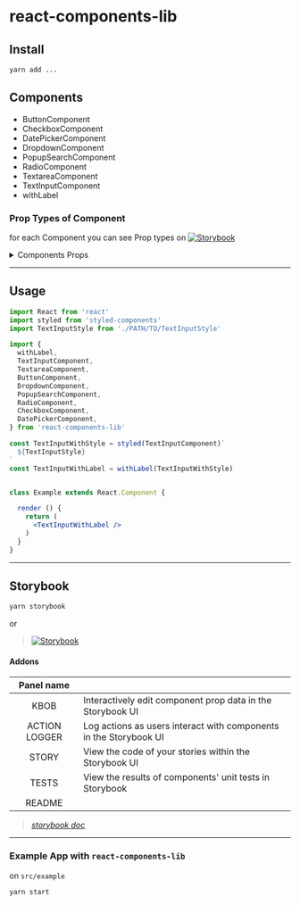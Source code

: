 # react-components-lib

## Install

```bash
yarn add ...
```

## Components
- ButtonComponent
- CheckboxComponent
- DatePickerComponent
- DropdownComponent
- PopupSearchComponent
- RadioComponent
- TextareaComponent
- TextInputComponent
- withLabel

### Prop Types of Component
for each Component you can see Prop types on [![Storybook](https://github.com/storybooks/brand/blob/master/badge/badge-storybook.svg)](https://sad-hawking-0f7d4e.netlify.com)

<details>
<summary>Components Props</summary>
  TODO
</details>

<hr>

## Usage

```jsx
import React from 'react'
import styled from 'styled-components'
import TextInputStyle from './PATH/TO/TextInputStyle'

import {
  withLabel,
  TextInputComponent,
  TextareaComponent,
  ButtonComponent,
  DropdownComponent,
  PopupSearchComponent,
  RadioComponent,
  CheckboxComponent,
  DatePickerComponent,
} from 'react-components-lib'

const TextInputWithStyle = styled(TextInputComponent)`
  ${TextInputStyle}
`
const TextInputWithLabel = withLabel(TextInputWithStyle)


class Example extends React.Component {

  render () {
    return (
      <TextInputWithLabel />
    )
  }
}
```

<hr>

## Storybook

```bash
yarn storybook
```

or

> [![Storybook](https://github.com/storybooks/brand/blob/master/badge/badge-storybook.svg)](https://sad-hawking-0f7d4e.netlify.com)

#### Addons

| Panel name | |
| :---: | :--- |
| KBOB | Interactively edit component prop data in the Storybook UI |
| ACTION LOGGER | Log actions as users interact with components in the Storybook UI |
| STORY | View the code of your stories within the Storybook UI |
| TESTS | View the results of components' unit tests in Storybook |
| README |

> [_storybook doc_](https://github.com/storybooks/storybook)

<hr>

### Example App with `react-components-lib`
on `src/example`

```bash
yarn start
````
